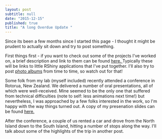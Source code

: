 ```yaml
---
layout: post
subtitle: null
date: "2015-12-15"
published: true
title: "A long Overdue Update "
---
```



Since its been a few months since I started this page - I thought it might be prudent to actually sit down and try to post something. 

First things first - if you want to check out some of the projects I've worked on, a brief description and link to them can be found [here. ](http://hetmanb.com/projects.html) Typically these will be links to little RShiny applications that I've put together. I'll also try to post [photo albums](http://hetmanb.com/_photos/) from time to time, so watch out for that! 

Some folk from my lab (myself included) recently attended a conference in Rotorua, New Zealand. We delivered a number of oral presentations, all of which were well-received. Mine seemed to be the only one that suffered from technical difficulties (note to self: less animations next time!) but nevertheless, I was approached by a few folks interested in the work, so I'm happy with the way things turned out. A copy of my presenation slides can be found [here.][1]

After the conference, a couple of us rented a car and drove from the North Island down to the South Island, hitting a number of stops along the way. I'll talk about some of the highlights of the trip in another post.

[1]:{{www.hetmanb.com}}/_download/Hetman_CHRO2015.pdf

